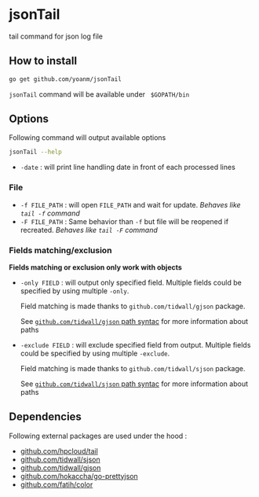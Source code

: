 # jsonTail
tail command for json log file

## How to install
```bash
go get github.com/yoanm/jsonTail
```

`jsonTail` command will be available under ` $GOPATH/bin`


## Options
Following command will output available options
```bash
jsonTail --help
```

 * `-date` : will print line handling date in front of each processed lines
 
### File

 * `-f FILE_PATH` : will open `FILE_PATH` and wait for update. *Behaves like `tail -f` command*
 * `-F FILE_PATH` : Same behavior than `-f` but file will be reopened if recreated. *Behaves like `tail -F` command*
 
### Fields matching/exclusion

**Fields matching or exclusion only work with objects**

 * `-only FIELD` : will output only specified field. Multiple fields could be specified by using multiple `-only`.
   
   Field matching is made thanks to `github.com/tidwall/gjson` package.
   
   See [`github.com/tidwall/gjson` path syntac](https://github.com/tidwall/gjson#path-syntax) for more information about paths

 * `-exclude FIELD` : will exclude specified field from output. Multiple fields could be specified by using multiple `-exclude`.
   
   Field matching is made thanks to `github.com/tidwall/sjson` package.
   
   See [`github.com/tidwall/sjson` path syntac](https://github.com/tidwall/sjson#path-syntax) for more information about paths
   

## Dependencies

Following external packages are used under the hood : 

 * [github.com/hpcloud/tail](https://github.com/hpcloud/tail)
 * [github.com/tidwall/sjson](https://github.com/tidwall/sjson)
 * [github.com/tidwall/gjson](https://github.com/tidwall/gjson)
 * [github.com/hokaccha/go-prettyjson](https://github.com/hokaccha/go-prettyjson)
 * [github.com/fatih/color](https://github.com/fatih/color)
